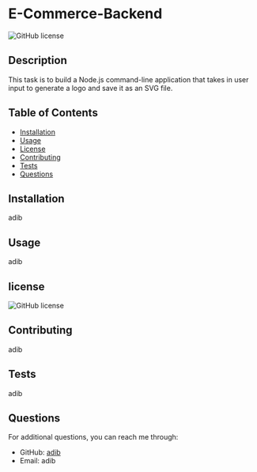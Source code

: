 # E-Commerce-Backend
![GitHub license](https://img.shields.io/badge/license-MIT-red)
## Description
This task is to build a Node.js command-line application that takes in user input to generate a logo and save it as an SVG file.

## Table of Contents
- [Installation](#installation)
- [Usage](#usage)
- [License](#license)
- [Contributing](#contributing)
- [Tests](#tests)
- [Questions](#questions)

## Installation
adib

## Usage
adib

## license

![GitHub license](https://img.shields.io/badge/license-MIT-red)

## Contributing
adib

## Tests
adib

## Questions
For additional questions, you can reach me through:

- GitHub: [adib](https://github.com/adib)
- Email: adib